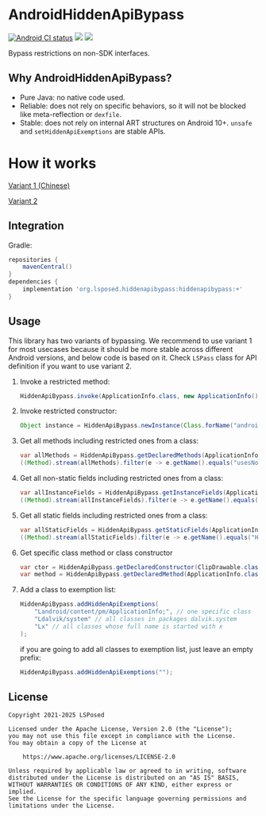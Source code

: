 # AndroidHiddenApiBypass

[![Android CI status](https://github.com/LSPosed/AndroidHiddenApiBypass/actions/workflows/android.yml/badge.svg?branch=main)](https://github.com/LSPosed/AndroidHiddenApiBypass/actions/workflows/android.yml)
![](https://img.shields.io/badge/Android-1.0%20--%2016-blue.svg)
![](https://img.shields.io/maven-central/v/org.lsposed.hiddenapibypass/hiddenapibypass.svg)

Bypass restrictions on non-SDK interfaces.

## Why AndroidHiddenApiBypass?

- Pure Java: no native code used.
- Reliable: does not rely on specific behaviors, so it will not be blocked like meta-reflection or `dexfile`.
- Stable: does not rely on internal ART structures on Android 10+. `unsafe` and `setHiddenApiExemptions` are stable APIs.

# How it works

[Variant 1 (Chinese)](https://lovesykun.cn/archives/android-hidden-api-bypass.html)

[Variant 2](https://github.com/michalbednarski/LeakValue?tab=readme-ov-file#putting-it-all-together)

## Integration

Gradle:

```gradle
repositories {
    mavenCentral()
}
dependencies {
    implementation 'org.lsposed.hiddenapibypass:hiddenapibypass:+'
}
```

## Usage

This library has two variants of bypassing. We recommend to use variant 1 for most usecases because it should be more stable across different Android versions, and below code is based on it. Check `LSPass` class for API definition if you want to use variant 2.

1. Invoke a restricted method:
    ```java
    HiddenApiBypass.invoke(ApplicationInfo.class, new ApplicationInfo(), "usesNonSdkApi"/*, args*/)
    ```
1. Invoke restricted constructor:
    ```java
    Object instance = HiddenApiBypass.newInstance(Class.forName("android.app.IActivityManager$Default")/*, args*/);
    ```
1. Get all methods including restricted ones from a class:
    ```java
    var allMethods = HiddenApiBypass.getDeclaredMethods(ApplicationInfo.class);
    ((Method).stream(allMethods).filter(e -> e.getName().equals("usesNonSdkApi")).findFirst().get()).invoke(new ApplicationInfo());
    ```
1. Get all non-static fields including restricted ones from a class:
    ```java
    var allInstanceFields = HiddenApiBypass.getInstanceFields(ApplicationInfo.class);
    ((Method).stream(allInstanceFields).filter(e -> e.getName().equals("longVersionCode")).findFirst().get()).get(new ApplicationInfo());
    ```
1. Get all static fields including restricted ones from a class:
    ```java
    var allStaticFields = HiddenApiBypass.getStaticFields(ApplicationInfo.class);
    ((Method).stream(allStaticFields).filter(e -> e.getName().equals("HIDDEN_API_ENFORCEMENT_DEFAULT")).findFirst().get()).get(null);
    ```
1. Get specific class method or class constructor
    ```java
    var ctor = HiddenApiBypass.getDeclaredConstructor(ClipDrawable.class /*, args */);
    var method = HiddenApiBypass.getDeclaredMethod(ApplicationInfo.class, "getHiddenApiEnforcementPolicy" /*, args */);
    ```
1. Add a class to exemption list:
    ```java
    HiddenApiBypass.addHiddenApiExemptions(
        "Landroid/content/pm/ApplicationInfo;", // one specific class
        "Ldalvik/system" // all classes in packages dalvik.system
        "Lx" // all classes whose full name is started with x
    );
    ```
    if you are going to add all classes to exemption list, just leave an empty prefix:
    ```java
    HiddenApiBypass.addHiddenApiExemptions("");
    ```

## License

    Copyright 2021-2025 LSPosed

    Licensed under the Apache License, Version 2.0 (the "License");
    you may not use this file except in compliance with the License.
    You may obtain a copy of the License at

        https://www.apache.org/licenses/LICENSE-2.0

    Unless required by applicable law or agreed to in writing, software
    distributed under the License is distributed on an "AS IS" BASIS,
    WITHOUT WARRANTIES OR CONDITIONS OF ANY KIND, either express or implied.
    See the License for the specific language governing permissions and
    limitations under the License.
